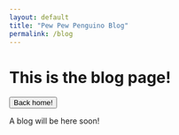 ```yaml
---
layout: default
title: "Pew Pew Penguino Blog"
permalink: /blog
---
```

# This is the blog page!
<a href="https://henley-high-school.github.io/pew-pew-penguino-site/">
  <button>Back home!</button>
</a>

A blog will be here soon!
